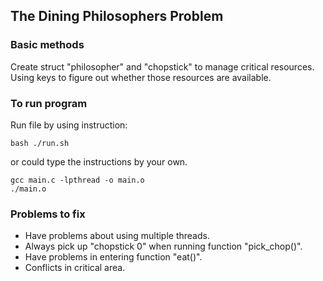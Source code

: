## The Dining Philosophers Problem

### Basic methods
Create struct "philosopher" and "chopstick" to manage critical resources. Using keys to figure out whether those resources are available.

### To run program
Run file by using instruction:

```
bash ./run.sh
```

or could type the instructions by your own.
```
gcc main.c -lpthread -o main.o
./main.o
```

### Problems to fix
- Have problems about using multiple threads. 
- Always pick up "chopstick 0" when running function "pick_chop()".
- Have problems in entering function "eat()".
- Conflicts in critical area.